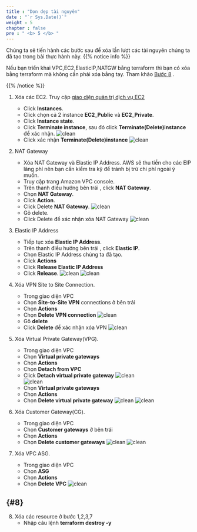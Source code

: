 ```yaml
---
title : "Dọn dẹp tài nguyên"
date : "`r Sys.Date()`"
weight : 5
chapter : false
pre : " <b> 5 </b> "
---
```



Chúng ta sẽ tiến hành các bước sau để xóa lần lượt các tài nguyên chúng ta đã tạo trong bài thực hành này.
{{% notice info %}}

Nếu bạn triển khai VPC,EC2,ElasticIP,NATGW bằng terraform thì bạn có xóa bằng terraform mà không cần phải xóa bằng tay. Tham khảo [Bước 8](#8)  .

{{% /notice %}}
1.  Xóa các EC2. Truy cập [giao diện quản trị dịch vụ EC2](https://console.aws.amazon.com/ec2/v2/home)
    -   Click **Instances**.
    -   Click chọn cả 2 instance **EC2_Public** và **EC2_Private**. 
    -   Click **Instance state**.
    -   Click **Terminate instance**, sau đó click **Terminate(Delete)instance** để xác nhận.
        ![clean](/images/5.cleanup/001-clean.png)
    -   Click xác nhận **Terminate(Delete)instance**
        ![clean](/images/5.cleanup/002-clean.png)



2.  NAT Gateway
    -   Xóa NAT Gateway và Elastic IP Address. AWS sẽ thu tiền cho các EIP lãng phí nên bạn cần kiểm tra kỹ để tránh bị trừ chi phí ngoài ý muốn.
    -   Truy cập trang Amazon VPC console.
    -   Trên thanh điều hướng bên trái , click **NAT Gateway**.
    -   Chọn **NAT Gateway**.
    -   Click **Action**.
    -   Click Delete **NAT Gateway**.
     ![clean](/images/5.cleanup/003-clean.png)
    -   Gõ delete.
    -   Click Delete để xác nhận xóa NAT Gateway
    ![clean](/images/5.cleanup/004-clean.png)
    
3.  Elastic IP Address
    -   Tiếp tục xóa **Elastic IP Address**.
    -   Trên thanh điều hướng bên trái , click **Elastic IP**.
    -   Chọn Elastic IP Address chúng ta đã tạo.
    -   Click **Actions**
    -   Click **Release Elastic IP Address**
    -   Click **Release**.
    ![clean](/images/5.cleanup/005-clean.png)
    ![clean](/images/5.cleanup/006-clean.png)

4.  Xóa VPN Site to Site Connection.
    -   Trong giao diện VPC
    -   Chọn **Site-to-Site VPN** connections ở bên trái
    -   Chọn **Actions**
    -   Chọn **Delete VPN connection** 
        ![clean](/images/5.cleanup/007-clean.png)
    -   Gõ **delete**
    -   Click **Delete** để xác nhận xóa VPN
        ![clean](/images/5.cleanup/008-clean.png)   
5.  Xóa Virtual Private Gateway(VPG).
    -   Trong giao diện VPC
    -   Chọn **Virtual private gateways**
    -   Chọn **Actions**
    -   Chọn **Detach from VPC**
    -   Click **Detach virtual private gateway**
        ![clean](/images/5.cleanup/009-clean.png)  
        ![clean](/images/5.cleanup/010-clean.png)
    -   Chọn **Virtual private gateways**
    -   Chọn **Actions**
    -   Chọn **Delete virtual private gateway**
        ![clean](/images/5.cleanup/011-clean.png)
        ![clean](/images/5.cleanup/012-clean.png)    
6.  Xóa Customer Gateway(CG).
    -   Trong giao diện VPC
    -   Chọn **Customer gateways**  ở bên trái
    -   Chọn **Actions**
    -   Chọn **Delete customer gateways** 
        ![clean](/images/5.cleanup/013-clean.png)
        ![clean](/images/5.cleanup/014-clean.png)
7.  Xóa VPC ASG.
    -   Trong giao diện VPC
    -   Chọn **ASG**
    -   Chọn **Actions**
    -   Chọn **Delete VPC** 
        ![clean](/images/5.cleanup/015-clean.png)

## {#8}
8.  Xóa các resource ở bước 1,2,3,7  
    -   Nhập câu lệnh **terraform destroy -y**